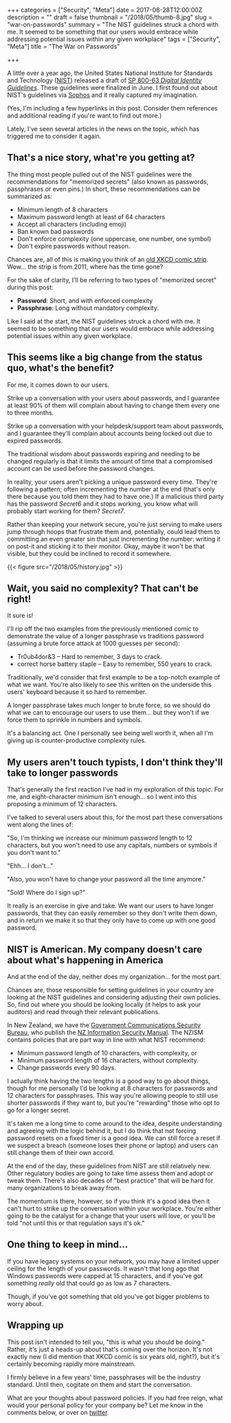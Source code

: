 +++
categories = ["Security", "Meta"]
date = 2017-08-28T12:00:00Z
description = ""
draft = false
thumbnail = "/2018/05/thumb-8.jpg"
slug = "war-on-passwords"
summary = "The NIST guidelines struck a chord with me. It seemed to be something that our users would embrace while addressing potential issues within any given workplace"
tags = ["Security", "Meta"]
title = "The War on Passwords"

+++


A little over a year ago, the United States National Institute for Standards and Technology ([NIST](https://www.nist.gov/)) released a draft of [SP 800-63 _Digital Identity Guidelines_](https://pages.nist.gov/800-63-3/). These guidelines were finalized in June. I first found out about NIST's guidelines via [Sophos](https://nakedsecurity.sophos.com/2016/08/18/nists-new-password-rules-what-you-need-to-know/) and it really captured my imagination.

(Yes, I'm including a few hyperlinks in this post. Consider them references and additional reading if you're want to find out more.)

Lately, I've seen several articles in the news on the topic, which has triggered me to consider it again.

## **That's a nice story, what're you getting at?**

The thing most people pulled out of the NIST guidelines were the recommendations for "memorized secrets" (also known as passwords, passphrases or even pins.) In short, these recommendations can be summarized as:

* Minimum length of 8 characters
* Maximum password length at least of 64 characters
* Accept all characters (including emoji)
* Ban known bad passwords
* Don't enforce complexity (one uppercase, one number, one symbol)
* Don't expire passwords without reason.

Chances are, all of this is making you think of an [old XKCD comic strip](https://xkcd.com/936/). Wow… the strip is from 2011, where has the time gone?

For the sake of clarity, I'll be referring to two types of "memorized secret" during this post:

* **Password**: Short, and with enforced complexity
* **Passphrase**: Long without mandatory complexity.

Like I said at the start, the NIST guidelines struck a chord with me. It seemed to be something that our users would embrace while addressing potential issues within any given workplace.

## **This seems like a big change from the status quo, what's the benefit?**

For me, it comes down to our users.

Strike up a conversation with your users about passwords, and I guarantee at least 90% of them will complain about having to change them every one to three months.

Strike up a conversation with your helpdesk/support team about passwords, and I guarantee they'll complain about accounts being locked out due to expired passwords.

The traditional wisdom about passwords expiring and needing to be changed regularly is that it limits the amount of time that a compromised account can be used before the password changes.

In reality, your users aren't picking a unique password every time. They're following a pattern; often incrementing the number at the end (that's only there because you told them they had to have one.) If a malicious third party has the password _Secret6_ and it stops working, you know what will probably start working for them? _Secret7_.

Rather than keeping your network secure, you're just serving to make users jump through hoops that frustrate them and, potentially, could lead them to committing an even greater sin that just incrementing the number: writing it on post-it and sticking it to their monitor. Okay, maybe it won't be that visible, but they could be inclined to record it somewhere.

{{< figure src="/2018/05/history.jpg" >}}

## **Wait, you said no complexity? That can't be right!**

It sure is!

I'll rip off the two examples from the previously mentioned comic to demonstrate the value of a longer passphrase vs traditions password (assuming a brute force attack at 1000 guesses per second):

* Tr0ub4dor&3 – Hard to remember, 3 days to crack.
* correct horse battery staple – Easy to remember, 550 years to crack.

Traditionally, we'd consider that first example to be a top-notch example of what we want. You're also likely to see this written on the underside this users' keyboard because it so hard to remember.

A longer passphrase takes much longer to brute force, so we should do what we can to encourage our users to use them… but they won't if we force them to sprinkle in numbers and symbols.

It's a balancing act. One I personally see being well worth it, when all I'm giving up is counter-productive complexity rules.

## **My users aren't touch typists, I don't think they'll take to longer passwords**

That's generally the first reaction I've had in my exploration of this topic. For me, and eight-character minimum isn't enough… so I went into this proposing a minimum of 12 characters.

I've talked to several users about this, for the most part these conversations went along the lines of:

"So, I'm thinking we increase our minimum password length to 12 characters, but you won't need to use any capitals, numbers or symbols if you don't want to."

"Ehh… I don't…"

"Also, you won't have to change your password all the time anymore."

"Sold! Where do I sign up?"

It really is an exercise in give and take. We want our users to have longer passwords, that they can easily remember so they don't write them down, and in return we make it so that they only have to come up with one good password.

## **NIST is American. My company doesn't care about what's happening in America**

And at the end of the day, neither does my organization… for the most part.

Chances are, those responsible for setting guidelines in your country are looking at the NIST guidelines and considering adjusting their own policies. So, find out where you should be looking locally (it helps to ask your auditors) and read through their relevant publications.

In New Zealand, we have the [Government Communications Security Bureau](https://www.gcsb.govt.nz/), who publish the [NZ Information Security Manual](https://www.gcsb.govt.nz/publications/the-nz-information-security-manual/). The NZISM contains policies that are part way in line with what NIST recommend:

* Minimum password length of 10 characters, with complexity, or
* Minimum password length of 16 characters, without complexity.
* Change passwords every 90 days.

I actually think having the two lengths is a good way to go about things, though for me personally I'd be looking at 8 characters for passwords and 12 characters for passphrases. This way you're allowing people to still use shorter passwords if they want to, but you're "rewarding" those who opt to go for a longer secret.

It's taken me a long time to come around to the idea, despite understanding and agreeing with the logic behind it, but I do think that not forcing password resets on a fixed timer is a good idea. We can still force a reset if we suspect a breach (someone loses their phone or laptop) and users can still change them of their own accord.

At the end of the day, these guidelines from NIST are still relatively new. Other regulatory bodies are going to take time assess them and adopt or tweak them. There's also decades of "best practice" that will be hard for many organizations to break away from.

The momentum is there, however, so if you think it's a good idea then it can't hurt to strike up the conversation within your workplace. You're either going to be the catalyst for a change that your users will love, or you'll be told "not until this or that regulation says it's ok."

## **One thing to keep in mind…**

If you have legacy systems on your network, you may have a limited upper ceiling for the length of your passwords. It wasn't that long ago that Windows passwords were capped at 15 characters, and if you've got something *really* old that could go as low as 7 characters.

Though, if you've got something that old you've got bigger problems to worry about.

## **Wrapping up**

This post isn't intended to tell you, "this is what you should be doing." Rather, it's just a heads-up about that's coming over the horizon. It's not exactly new (I did mention that XKCD comic is six years old, right?), but it's certainly becoming rapidly more mainstream.

I firmly believe in a few years' time, passphrases will be the industry standard. Until then, cogitate on them and start the conversation.

What are your thoughts about password policies. If you had free reign, what would your personal policy for your company be? Let me know in the comments below, or over on [twitter](https://twitter.com/WindosNZ).


